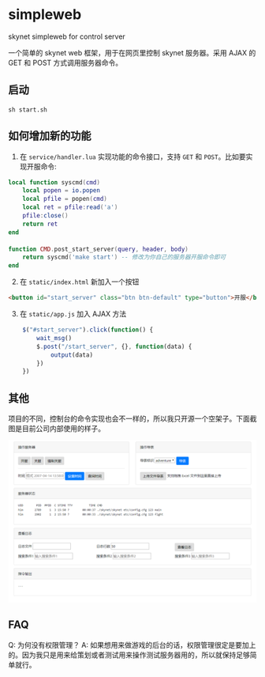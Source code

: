 # simpleweb
skynet simpleweb for control server

一个简单的 skynet web 框架，用于在网页里控制 skynet 服务器。采用 AJAX 的 GET 和 POST 方式调用服务器命令。

## 启动

```
sh start.sh
```

## 如何增加新的功能

1. 在 `service/handler.lua` 实现功能的命令接口，支持 `GET` 和 `POST`。比如要实现开服命令:

```lua
local function syscmd(cmd)
    local popen = io.popen
    local pfile = popen(cmd)
    local ret = pfile:read('a')
    pfile:close()
    return ret
end

function CMD.post_start_server(query, header, body)
    return syscmd('make start') -- 修改为你自己的服务器开服命令即可
end
```

2. 在 `static/index.html` 新加入一个按钮

```html
<button id="start_server" class="btn btn-default" type="button">开服</button>
````

3. 在 `static/app.js` 加入 AJAX 方法

```js
    $("#start_server").click(function() {
        wait_msg()
        $.post("/start_server", {}, function(data) {
            output(data)
        })
    })
```

## 其他

项目的不同，控制台的命令实现也会不一样的，所以我只开源一个空架子。下面截图是目前公司内部使用的样子。

![截图示例](/screenshot.png)

## FAQ

Q: 为何没有权限管理？
A: 如果想用来做游戏的后台的话，权限管理很定是要加上的。因为我只是用来给策划或者测试用来操作测试服务器用的，所以就保持足够简单就行。
